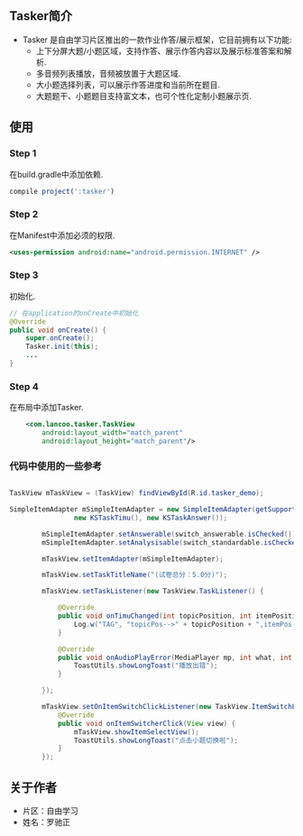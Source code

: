 ## Tasker简介

* Tasker 是自由学习片区推出的一款作业作答/展示框架，它目前拥有以下功能:
  - 上下分屏大题/小题区域，支持作答、展示作答内容以及展示标准答案和解析.
  - 多音频列表播放，音频被放置于大题区域.
  - 大小题选择列表，可以展示作答进度和当前所在题目.
  - 大题题干、小题题目支持富文本，也可个性化定制小题展示页.


## 使用

### Step 1

在build.gradle中添加依赖.
```javascript
compile project(':tasker')
```

### Step 2

在Manifest中添加必须的权限.
```xml
<uses-permission android:name="android.permission.INTERNET" />
```
### Step 3

初始化.
```java
// 在application的onCreate中初始化
@Override
public void onCreate() {
    super.onCreate();
    Tasker.init(this);
    ...
}
```

### Step 4

在布局中添加Tasker.
```xml
    <com.lancoo.tasker.TaskView
        android:layout_width="match_parent"
        android:layout_height="match_parent"/>
```

### 代码中使用的一些参考

```java

TaskView mTaskView = (TaskView) findViewById(R.id.tasker_demo);

SimpleItemAdapter mSimpleItemAdapter = new SimpleItemAdapter(getSupportFragmentManager(),
                new KSTaskTimu(), new KSTaskAnswer());

        mSimpleItemAdapter.setAnswerable(switch_answerable.isChecked());
        mSimpleItemAdapter.setAnalysisable(switch_standardable.isChecked());

        mTaskView.setItemAdapter(mSimpleItemAdapter);

        mTaskView.setTaskTitleName("(试卷总分：5.0分)");

        mTaskView.setTaskListener(new TaskView.TaskListener() {

            @Override
            public void onTimuChanged(int topicPosition, int itemPosition) {
                Log.w("TAG", "topicPos-->" + topicPosition + ",itemPos-->" + itemPosition);
            }

            @Override
            public void onAudioPlayError(MediaPlayer mp, int what, int extra) {
                ToastUtils.showLongToast("播放出错");
            }

        });

        mTaskView.setOnItemSwitchClickListener(new TaskView.ItemSwitchListener() {
            @Override
            public void onItemSwitcherClick(View view) {
                mTaskView.showItemSelectView();
                ToastUtils.showLongToast("点击小题切换啦");
            }
        });

```

## 关于作者


* 片区：自由学习
* 姓名：罗驰正